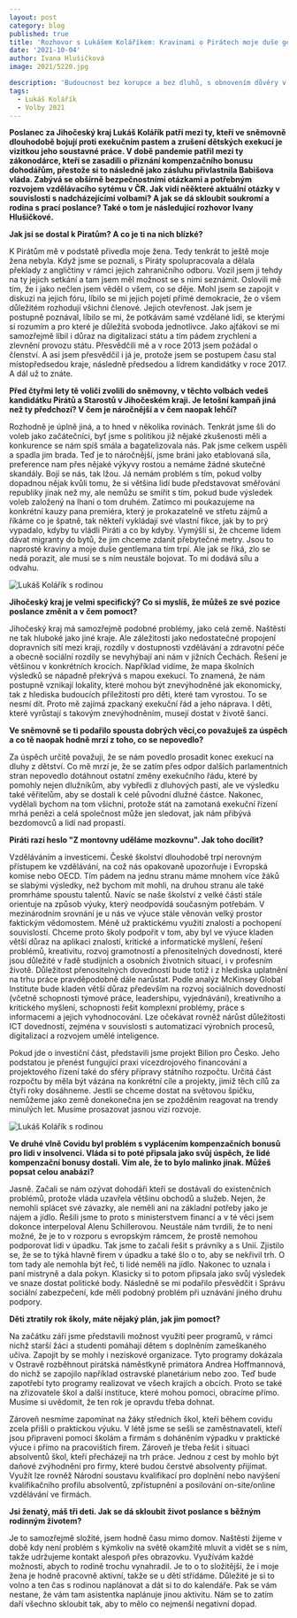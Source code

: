 ```yaml
---
layout: post
category: blog
published: true
title: 'Rozhovor s Lukášem Koláříkem: Kravinami o Pirátech moje duše gentlemana trpí'
date: '2021-10-04'
author: Ivana Hlušičková
image: 2021/5220.jpg

description: 'Budoucnost bez korupce a bez dluhů, s obnovením důvěry v právní stát, prosperity a ekonomické stability, s pestrou krajinou, moderním školstvím a dostupným bydlením a zdravotnictvím. Lidé v naší zemi, Jihočeský kraj nevyjímaje, si zkrátka zaslouží vyšší životní úroveň a kvalitní veřejné služby ve městech i na venkově.'
tags:
  - Lukáš Kolářík
  - Volby 2021
---
```

**Poslanec za Jihočeský kraj Lukáš Kolářík patří mezi ty, kteří ve sněmovně dlouhodobě bojují proti exekučním pastem a zrušení dětských exekucí je vizitkou jeho soustavné práce. V době pandemie patřil mezi ty zákonodárce, kteří se zasadili o přiznání kompenzačního bonusu dohodářům, přestože si to následně jako zásluhu přivlastnila Babišova vláda. Zabývá se obšírně bezpečnostními otázkami a potřebným rozvojem vzdělávacího sytému v ČR. Jak vidí něěkteré aktuální otázky v souvislosti s nadcházejícími volbami? A jak se dá skloubit soukromí a rodina s prací poslance? Také o tom je následující rozhovor Ivany Hlušičkové.**

**Jak jsi se dostal k Piratům? A co je ti na nich blízké?**

K Pirátům mě v podstatě přivedla moje žena. Tedy tenkrát to ještě moje žena nebyla. Když jsme se poznali, s Piráty spolupracovala a dělala překlady z angličtiny v rámci jejich zahraničního odboru. Vozil jsem ji tehdy na ty jejich setkání a tam jsem měl možnost se s nimi seznámit. Oslovili mě tím, že i jako nečlen jsem věděl o všem, co se děje. Mohl jsem se zapojit v diskuzi na jejich fóru, líbilo se mi jejich pojetí přímé demokracie, že o všem důležitém rozhodují všichni členové. Jejich otevřenost. Jak jsem je postupně poznával, líbilo se mi, že potkávám samé vzdělané lidi, se kterými si rozumím a pro které je důležitá svoboda jednotlivce. Jako ajťákovi se mi samozřejmě líbil i důraz na digitalizaci státu a tím pádem zrychlení a zlevnění provozu státu. Přesvědčili mě a v roce 2013 jsem požádal o členství. A asi jsem přesvědčil i já je, protože jsem se postupem času  stal místopředsedou kraje, následně předsedou a lídrem kandidátky v roce 2017. A dál už to znáte. 

**Před čtyřmi lety tě voliči zvolili do sněmovny, v těchto volbách vedeš kandidátku Pirátů a Starostů v Jihočeském kraji. Je letošní kampaň jiná než ty předchozí? V čem je náročnější a v čem naopak lehčí?** 

Rozhodně je úplně jiná, a to hned v několika rovinách. Tenkrát jsme šli do voleb jako začátečníci, byť jsme s politikou již nějaké zkušenosti měli a konkurence se nám spíš smála a bagatelizovala nás. Pak jsme celkem uspěli a spadla jim brada. Teď je to náročnější, jsme bráni jako etablovaná síla, preference nam přes nějaké výkyvy rostou a nemáme žádné skutečné skandály. Bojí se nás, tak lžou. Já nemám problém s tím, pokud volby dopadnou nějak kvůli tomu, že si většina lidí bude představovat směřování republiky jinak než my, ale nemůžu se smířit s tím, pokud bude výsledek voleb založený na lhaní o tom druhém. Zatímco mi poukazujeme na konkrétní kauzy pana premiéra, který je prokazatelně ve střetu zájmů a říkáme co je špatně, tak někteří vykládají své vlastní fikce, jak by to prý vypadalo, kdyby tu vládli Piráti a co by kdyby. Vymýšlí si, že chceme lidem dávat migranty do bytů, že jim chceme zdanit přebytečné metry. Jsou to naprosté kraviny a moje duše gentlemana tím trpí. Ale jak se říká, zlo se nedá porazit, ale musí se s ním neustále bojovat. To mi dodává sílu a odvahu.

![Lukáš Kolářík s rodinou](https://a.pirati.cz/jihocesky/img/2021/5222.jpg)

**Jihočeský kraj je velmi specifický? Co si myslíš, že můžeš ze své pozice poslance změnit a v čem pomoct?**

Jihočeský kraj má samozřejmě podobné problémy, jako celá země. Naštěstí ne tak hluboké jako jiné kraje. Ale záležitosti jako nedostatečné propojení dopravních sítí mezi kraji, rozdíly v dostupnosti vzdělávání a zdravotní péče a obecně sociální rozdíly se nevyhýbají ani nám v jižních Čechách. Řešení je většinou v konkrétních krocích. Například vidíme, že mapa školních výsledků se nápadně překrývá s mapou exekucí. To znamená, že nám postupně vznikají lokality, které mohou být znevýhodněné jak ekonomicky, tak z hlediska budoucích příležitostí pro děti, které tam vyrostou. To se nesmí dít. Proto mě zajímá zpackaný exekuční řád a jeho náprava. I děti, které vyrůstají s takovým znevýhodněním, musejí dostat v životě šanci.

**Ve sněmovně se ti podařilo spousta dobrých věcí,co považuješ za úspěch a co tě naopak hodně mrzí z toho, co se nepovedlo?**

Za úspěch určitě považuji, že se nám povedlo prosadit konec exekucí na dluhy z dětství. Co mě mrzí je, že se zatím přes odpor dalších parlamentních stran nepovedlo dotáhnout ostatní změny exekučního řádu, které by pomohly nejen dlužníkům, aby vybředli z dluhových pastí, ale ve výsledku také věřitelům, aby se dostali k celé původní dlužné částce. Nakonec, vydělali bychom na tom všichni, protože stát na zamotaná exekuční řízení mrhá penězi a celá společnost může jen sledovat, jak nám přibývá bezdomovců a lidí nad propastí.

**Piráti razí heslo "Z montovny uděláme mozkovnu". Jak toho docílit?**

Vzděláváním a investicemi. České školství dlouhodobě trpí nerovným přístupem ke vzdělávání, na což nás opakovaně upozorňuje i Evropská komise nebo OECD. Tím pádem na jednu stranu máme mnohem více žáků se slabými výsledky, než bychom mít mohli, na druhou stranu ale také promrháme spoustu talentů. Navíc se naše školství z velké části stále orientuje na způsob výuky, který neodpovídá současným potřebám. V mezinárodním srovnání je u nás ve výuce stále věnován velký prostor faktickým vědomostem. Méně už praktickému využití znalostí a pochopení souvislostí. Chceme proto školy podpořit v tom, aby byl ve výuce kladen větší důraz na aplikaci znalostí, kritické a informatické myšlení, řešení problémů, kreativitu, rozvoj gramotností a přenositelných dovedností, které jsou důležité v řadě studijních a osobních životních situací, i v profesním životě. Důležitost přenositelných dovedností bude totiž i z hlediska uplatnění na trhu práce pravděpodobně dále narůstat. Podle analýz McKinsey Global Institute bude kladen větší důraz především na rozvoj sociálních dovedností (včetně schopnosti týmové práce, leadershipu, vyjednávání), kreativního a kritického myšlení, schopnosti řešit komplexní problémy, práce s informacemi a jejich vyhodnocování. Lze očekávat rovněž nárůst důležitosti ICT dovedností, zejména v souvislosti s automatizací výrobních procesů, digitalizací a rozvojem umělé inteligence.

Pokud jde o investiční část, představili jsme projekt Bilion pro Česko. Jeho podstatou je přenést fungující praxi vícezdrojového financování a projektového řízení také do sféry přípravy státního rozpočtu. Určitá část rozpočtu by měla být vázána na konkrétní cíle a projekty, jimiž těch cílů za čtyři roky dosáhneme. Jestli se chceme dostat na světovou špičku, nemůžeme jako země donekonečna jen se zpožděním reagovat na trendy minulých let. Musíme prosazovat jasnou vizi rozvoje.

![Lukáš Kolářík s rodinou](https://a.pirati.cz/jihocesky/img/2021/5221.jpg)

**Ve druhé vlně Covidu byl problém s vyplácením kompenzačních bonusů pro lidi v insolvenci. Vláda si to poté připsala jako svůj úspěch, že lidé kompenzační bonusy dostali. Vím ale, že to bylo malinko jinak. Můžeš popsat celou anabázi?**

Jasně. Začali se nám ozývat dohodáři kteří se dostávali do existenčních problémů, protože vláda uzavřela většinu obchodů a služeb. Nejen, že nemohli splácet své závazky, ale neměli ani na základní potřeby jako je nájem a jídlo. Řešili jsme to proto s ministerstvem financí a v té věci jsem dokonce interpeloval Alenu Schillerovou. Neustále nám tvrdili, že to není možné, že je to v rozporu s evropským rámcem, že prostě nemohou podporovat lidi v úpadku. Tak jsme to začali řešit s právníky a s Unií. Zjistilo se, že se to týká hlavně firem v úpadku a také šlo o to, aby se nekřivil trh. O tom tady ale nemohla být řeč, ti lidé neměli na jídlo. Nakonec to uznala i paní mistryně a dala pokyn. Klasicky si to potom připsala jako svůj výsledek ve snaze dostat politické body. Následně se mi podařilo přesvědčit i Správu sociální zabezpečení, kde měli podobný problém při uznávání jiného druhu podpory.

**Děti ztratily rok školy, máte nějaký plán, jak jim pomoct?**

Na začátku září jsme představili možnost využití peer programů, v rámci nichž starší žáci a studenti pomáhají dětem s doplněním zameškaného učiva. Zapojit by se mohly i neziskové organizace. Tyto programy dokázala v Ostravě rozběhnout pirátská náměstkyně primátora Andrea Hoffmannová, do nichž se zapojilo například ostravské planetárium nebo zoo. Teď bude zapotřebí tyto programy realizovat ve všech krajích a obcích. Proto se také na zřizovatele škol a další instituce, které mohou pomoci, obracíme přímo. Musíme si uvědomit, že ten rok je opravdu třeba dohnat.

Zároveň nesmíme zapomínat na žáky středních škol, kteří během covidu zcela přišli o praktickou výuku. V létě jsme se sešli se zaměstnavateli, kteří jsou připraveni pomoci školám a firmám s doháněním výpadku v praktické výuce i přímo na pracovištích firem. Zároveň je třeba řešit i situaci absolventů škol, kteří přecházejí na trh práce. Jednou z cest by mohlo být daňové zvýhodnění pro firmy, které budou čerstvé absolventy přijímat. Využít lze rovněž Národní soustavu kvalifikací pro doplnění nebo navýšení kvalifikačního profilu absolventů, zpřístupnění a posilování on-site/online vzdělávání ve firmách.

**Jsi ženatý, máš tři deti. Jak se dá skloubit život poslance s běžným rodinným životem?**

Je to samozřejmě složité, jsem hodně času mimo domov. Naštěstí žijeme v době kdy není problém s kýmkoliv na světě okamžitě mluvit a vidět se s ním, takže udržujeme kontakt alespoň přes obrazovku. Využívám každé možnosti, abych to rodině trochu vynahradil. Je to o to složitější, že i moje žena je hodně pracovně aktivní, takže se u dětí střídáme. Důležité je si to volno a ten čas s rodinou naplánovat a dát si to do kalendáře. Pak se vám nestane, že vám tam asistentka naplánuje jinou aktivitu. Nám se to zatím daří všechno skloubit tak, aby to mělo co nejmenší negativní dopad.
